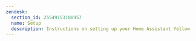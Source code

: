 ```yaml
---
zendesk:
  section_id: 25549153180957
  name: Setup
  description: Instructions on setting up your Home Assistant Yellow
---
```

